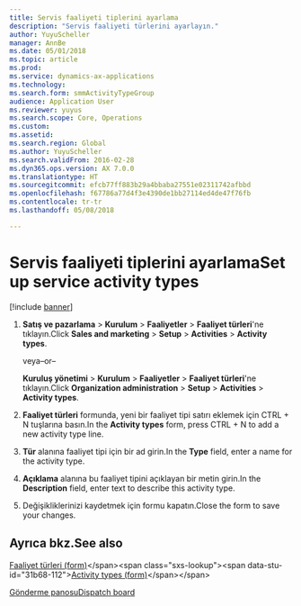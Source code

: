 ```yaml
---
title: Servis faaliyeti tiplerini ayarlama
description: "Servis faaliyeti türlerini ayarlayın."
author: YuyuScheller
manager: AnnBe
ms.date: 05/01/2018
ms.topic: article
ms.prod: 
ms.service: dynamics-ax-applications
ms.technology: 
ms.search.form: smmActivityTypeGroup
audience: Application User
ms.reviewer: yuyus
ms.search.scope: Core, Operations
ms.custom: 
ms.assetid: 
ms.search.region: Global
ms.author: YuyuScheller
ms.search.validFrom: 2016-02-28
ms.dyn365.ops.version: AX 7.0.0
ms.translationtype: HT
ms.sourcegitcommit: efcb77ff883b29a4bbaba27551e02311742afbbd
ms.openlocfilehash: f67786a77d4f3e4390de1bb27114ed4de47f76fb
ms.contentlocale: tr-tr
ms.lasthandoff: 05/08/2018

---
```



# <a name="set-up-service-activity-types"></a><span data-ttu-id="31b68-103">Servis faaliyeti tiplerini ayarlama</span><span class="sxs-lookup"><span data-stu-id="31b68-103">Set up service activity types</span></span> 

[!include [banner](../includes/banner.md)]


1.  <span data-ttu-id="31b68-104">**Satış ve pazarlama** \> **Kurulum** \> **Faaliyetler** \> **Faaliyet türleri**'ne tıklayın.</span><span class="sxs-lookup"><span data-stu-id="31b68-104">Click **Sales and marketing** \> **Setup** \> **Activities** \> **Activity types**.</span></span>
    
    <span data-ttu-id="31b68-105">veya</span><span class="sxs-lookup"><span data-stu-id="31b68-105">–or–</span></span>
    
    <span data-ttu-id="31b68-106">**Kuruluş yönetimi** \> **Kurulum** \> **Faaliyetler** \> **Faaliyet türleri**'ne tıklayın.</span><span class="sxs-lookup"><span data-stu-id="31b68-106">Click **Organization administration** \> **Setup** \> **Activities** \> **Activity types**.</span></span>

2.  <span data-ttu-id="31b68-107">**Faaliyet türleri** formunda, yeni bir faaliyet tipi satırı eklemek için CTRL + N tuşlarına basın.</span><span class="sxs-lookup"><span data-stu-id="31b68-107">In the **Activity types** form, press CTRL + N to add a new activity type line.</span></span>

3.  <span data-ttu-id="31b68-108">**Tür** alanına faaliyet tipi için bir ad girin.</span><span class="sxs-lookup"><span data-stu-id="31b68-108">In the **Type** field, enter a name for the activity type.</span></span>

4.  <span data-ttu-id="31b68-109">**Açıklama** alanına bu faaliyet tipini açıklayan bir metin girin.</span><span class="sxs-lookup"><span data-stu-id="31b68-109">In the **Description** field, enter text to describe this activity type.</span></span>

5.  <span data-ttu-id="31b68-110">Değişikliklerinizi kaydetmek için formu kapatın.</span><span class="sxs-lookup"><span data-stu-id="31b68-110">Close the form to save your changes.</span></span>

## <a name="see-also"></a><span data-ttu-id="31b68-111">Ayrıca bkz.</span><span class="sxs-lookup"><span data-stu-id="31b68-111">See also</span></span>

<span data-ttu-id="31b68-112">[Faaliyet türleri (form)](https://technet.microsoft.com/en-us/library/aa583718\(v=ax.60\))</span><span class="sxs-lookup"><span data-stu-id="31b68-112">[Activity types (form)](https://technet.microsoft.com/en-us/library/aa583718\(v=ax.60\))</span></span>

[<span data-ttu-id="31b68-113">Gönderme panosu</span><span class="sxs-lookup"><span data-stu-id="31b68-113">Dispatch board</span></span>](dispatch-board.md)

  



